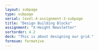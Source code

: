 ```yaml
---
layout: subpage
type: subpage
serial: level-4-assignment-3-subpage
title: "Design Building Blocks"
assignment: "X-Height Newsletter"
sortorder: 4.2
deck: "This is about designing our grid."
formsum: formative
---
```

